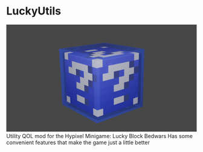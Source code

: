 # LuckyUtils
![luckyblock.gif](luckyblock.gif)
Utility QOL mod for the Hypixel Minigame: Lucky Block Bedwars
Has some convenient features that make the game just a little better
